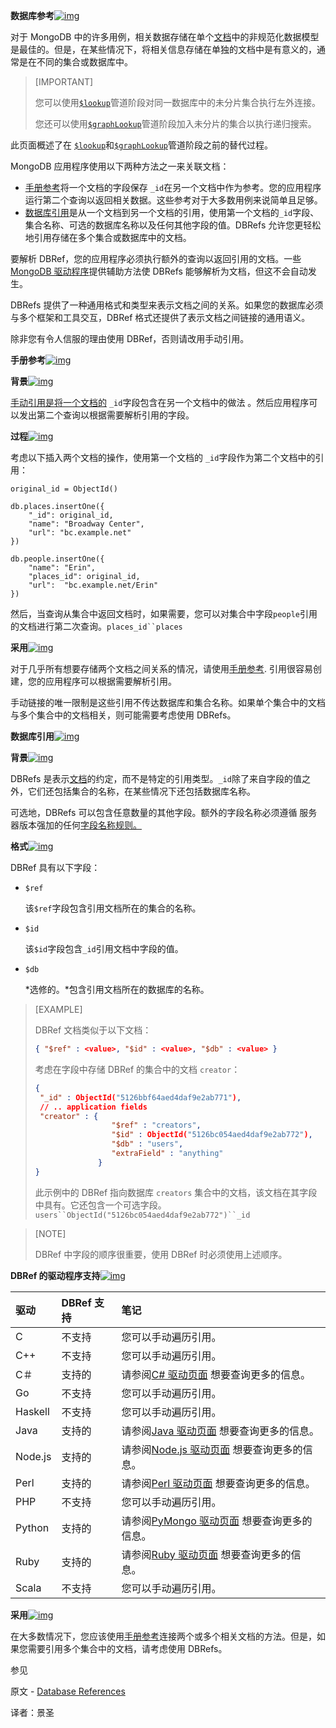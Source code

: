 ****数据库参考****[![img](https://www.mongodb.com/docs/manual/assets/link.svg)](https://www.mongodb.com/docs/manual/reference/database-references/#database-references)

对于 MongoDB 中的许多用例，相关数据存储在单个[文档](https://www.mongodb.com/docs/manual/reference/glossary/#std-term-document)中的非规范化数据模型是最佳的。但是，在某些情况下，将相关信息存储在单独的文档中是有意义的，通常是在不同的集合或数据库中。

>[IMPORTANT]
>
>您可以使用[`$lookup`](https://www.mongodb.com/docs/manual/reference/operator/aggregation/lookup/#mongodb-pipeline-pipe.-lookup)管道阶段对同一数据库中的未分片集合执行左外连接。
>
>您还可以使用[`$graphLookup`](https://www.mongodb.com/docs/manual/reference/operator/aggregation/graphLookup/#mongodb-pipeline-pipe.-graphLookup)管道阶段加入未分片的集合以执行递归搜索。

此页面概述了在 [`$lookup`](https://www.mongodb.com/docs/manual/reference/operator/aggregation/lookup/#mongodb-pipeline-pipe.-lookup)和[`$graphLookup`](https://www.mongodb.com/docs/manual/reference/operator/aggregation/graphLookup/#mongodb-pipeline-pipe.-graphLookup)管道阶段之前的替代过程。

MongoDB 应用程序使用以下两种方法之一来关联文档：

- [手册参考](https://www.mongodb.com/docs/manual/reference/database-references/#std-label-document-references)将一个文档的字段保存 `_id`在另一个文档中作为参考。您的应用程序运行第二个查询以返回相关数据。这些参考对于大多数用例来说简单且足够。
- [数据库引用](https://www.mongodb.com/docs/manual/reference/database-references/#std-label-dbref-explanation)是从一个文档到另一个文档的引用，使用第一个文档的`_id`字段、集合名称、可选的数据库名称以及任何其他字段的值。DBRefs 允许您更轻松地引用存储在多个集合或数据库中的文档。

要解析 DBRef，您的应用程序必须执行额外的查询以返回引用的文档。一些[MongoDB 驱动程序](https://www.mongodb.com/docs/drivers/)提供辅助方法使 DBRefs 能够解析为文档，但这不会自动发生。

DBRefs 提供了一种通用格式和类型来表示文档之间的关系。如果您的数据库必须与多个框架和工具交互，DBRef 格式还提供了表示文档之间链接的通用语义。

除非您有令人信服的理由使用 DBRef，否则请改用手动引用。

**手册参考**[![img](https://www.mongodb.com/docs/manual/assets/link.svg)](https://www.mongodb.com/docs/manual/reference/database-references/#manual-references)

**背景**[![img](https://www.mongodb.com/docs/manual/assets/link.svg)](https://www.mongodb.com/docs/manual/reference/database-references/#background)

[手动引用是将一个文档的](https://www.mongodb.com/docs/manual/reference/glossary/#std-term-document) `_id`字段包含在另一个文档中的做法 。然后应用程序可以发出第二个查询以根据需要解析引用的字段。

**过程**[![img](https://www.mongodb.com/docs/manual/assets/link.svg)](https://www.mongodb.com/docs/manual/reference/database-references/#process)

考虑以下插入两个文档的操作，使用第一个文档的 `_id`字段作为第二个文档中的引用：

```shell
original_id = ObjectId()

db.places.insertOne({
    "_id": original_id,
    "name": "Broadway Center",
    "url": "bc.example.net"
})

db.people.insertOne({
    "name": "Erin",
    "places_id": original_id,
    "url":  "bc.example.net/Erin"
})
```

然后，当查询从集合中返回文档时，如果需要，您可以对集合中字段`people`引用的文档进行第二次查询。`places_id``places`

**采用**[![img](https://www.mongodb.com/docs/manual/assets/link.svg)](https://www.mongodb.com/docs/manual/reference/database-references/#use)

对于几乎所有想要存储两个文档之间关系的情况，请使用[手册参考](https://www.mongodb.com/docs/manual/reference/database-references/#std-label-document-references). 引用很容易创建，您的应用程序可以根据需要解析引用。

手动链接的唯一限制是这些引用不传达数据库和集合名称。如果单个集合中的文档与多个集合中的文档相关，则可能需要考虑使用 DBRefs。

**数据库引用**[![img](https://www.mongodb.com/docs/manual/assets/link.svg)](https://www.mongodb.com/docs/manual/reference/database-references/#dbrefs)

**背景**[![img](https://www.mongodb.com/docs/manual/assets/link.svg)](https://www.mongodb.com/docs/manual/reference/database-references/#background-1)

DBRefs 是表示[文档](https://www.mongodb.com/docs/manual/reference/glossary/#std-term-document)的约定，而不是特定的引用类型。`_id`除了来自字段的值之外，它们还包括集合的名称，在某些情况下还包括数据库名称。

可选地，DBRefs 可以包含任意数量的其他字段。额外的字段名称必须遵循 服务器版本强加的任何[字段名称规则。](https://www.mongodb.com/docs/manual/reference/limits/#std-label-limit-restrictions-on-field-names)

**格式**[![img](https://www.mongodb.com/docs/manual/assets/link.svg)](https://www.mongodb.com/docs/manual/reference/database-references/#format)

DBRef 具有以下字段：

- `$ref`

  该`$ref`字段包含引用文档所在的集合的名称。

- `$id`

  该`$id`字段包含`_id`引用文档中字段的值。

- `$db`

  *选修的。*包含引用文档所在的数据库的名称。

>[EXAMPLE]
>
>DBRef 文档类似于以下文档：
>
>```json
>{ "$ref" : <value>, "$id" : <value>, "$db" : <value> }
>```
>
>考虑在字段中存储 DBRef 的集合中的文档 `creator`：
>
>```json
>{
>  "_id" : ObjectId("5126bbf64aed4daf9e2ab771"),
>  // .. application fields
>  "creator" : {
>                  "$ref" : "creators",
>                  "$id" : ObjectId("5126bc054aed4daf9e2ab772"),
>                  "$db" : "users",
>                  "extraField" : "anything"
>               }
>}
>```
>
>此示例中的 DBRef 指向数据库 `creators` 集合中的文档，该文档在其字段中具有。它还包含一个可选字段。`users``ObjectId("5126bc054aed4daf9e2ab772")``_id`

>[NOTE]
>
>DBRef 中字段的顺序很重要，使用 DBRef 时必须使用上述顺序。

**DBRef 的驱动程序支持**[![img](https://www.mongodb.com/docs/manual/assets/link.svg)](https://www.mongodb.com/docs/manual/reference/database-references/#driver-support-for-dbrefs)

| 驱动    | DBRef 支持 | 笔记                                                         |
| :------ | :--------- | :----------------------------------------------------------- |
| C       | 不支持     | 您可以手动遍历引用。                                         |
| C++     | 不支持     | 您可以手动遍历引用。                                         |
| C＃     | 支持的     | 请参阅[C# 驱动页面](https://www.mongodb.com/docs/drivers/csharp/) 想要查询更多的信息。 |
| Go      | 不支持     | 您可以手动遍历引用。                                         |
| Haskell | 不支持     | 您可以手动遍历引用。                                         |
| Java    | 支持的     | 请参阅[Java 驱动页面](https://www.mongodb.com/docs/drivers/java/) 想要查询更多的信息。 |
| Node.js | 支持的     | 请参阅[Node.js 驱动页面](https://www.mongodb.com/docs/drivers/node/) 想要查询更多的信息。 |
| Perl    | 支持的     | 请参阅[Perl 驱动页面](https://www.mongodb.com/docs/drivers/perl/) 想要查询更多的信息。 |
| PHP     | 不支持     | 您可以手动遍历引用。                                         |
| Python  | 支持的     | 请参阅[PyMongo 驱动页面](https://www.mongodb.com/docs/drivers/pymongo/) 想要查询更多的信息。 |
| Ruby    | 支持的     | 请参阅[Ruby 驱动页面](https://www.mongodb.com/docs/ruby-driver/current/) 想要查询更多的信息。 |
| Scala   | 不支持     | 您可以手动遍历引用。                                         |

**采用**[![img](https://www.mongodb.com/docs/manual/assets/link.svg)](https://www.mongodb.com/docs/manual/reference/database-references/#use-1)

在大多数情况下，您应该使用[手册参考](https://www.mongodb.com/docs/manual/reference/database-references/#std-label-document-references)连接两个或多个相关文档的方法。但是，如果您需要引用多个集合中的文档，请考虑使用 DBRefs。

 参见

原文 - [Database References]( https://docs.mongodb.com/manual/reference/database-references/ )

译者：景圣
